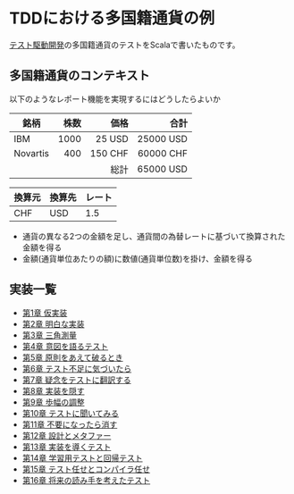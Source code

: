 # TDDにおける多国籍通貨の例

[テスト駆動開発](https://amzn.to/3upuEXW)の多国籍通貨のテストをScalaで書いたものです。

## 多国籍通貨のコンテキスト

以下のようなレポート機能を実現するにはどうしたらよいか

| 銘柄       |   株数 |      価格 |        合計 |
|----------|-----:|--------:|----------:|
| IBM      | 1000 |  25 USD | 25000 USD |
| Novartis |  400 | 150 CHF | 60000 CHF |
|          |      |      総計 | 65000 USD |

| 換算元 | 換算先 | レート |
|-----|-----|-----|
| CHF | USD | 1.5 |

- 通貨の異なる2つの金額を足し、通貨間の為替レートに基づいて換算された金額を得る
- 金額(通貨単位あたりの額)に数値(通貨単位数)を掛け、金額を得る

## 実装一覧

- [第1章 仮実装](src/test/scala/money/_01_multi_currency_money)
- [第2章 明白な実装](src/test/scala/money/_02_degenerate_objects)
- [第3章 三角測量](src/test/scala/money/_03_equality_for_all)
- [第4章 意図を語るテスト](src/test/scala/money/_04_privacy)
- [第5章 原則をあえて破るとき](src/test/scala/money/_05_francly_speaking)
- [第6章 テスト不足に気づいたら](src/test/scala/money/_06_equality_for_all_redux)
- [第7章 疑念をテストに翻訳する](src/test/scala/money/_07_apples_and_oranges)
- [第8章 実装を隠す](src/test/scala/money/_08_makin_objects)
- [第9章 歩幅の調整](src/test/scala/money/_09_times_were_livin_in)
- [第10章 テストに聞いてみる](src/test/scala/money/_10_interesting_times)
- [第11章 不要になったら消す](src/test/scala/money/_11_the_root_of_all_evil)
- [第12章 設計とメタファー](src/test/scala/money/_12_addition_finally)
- [第13章 実装を導くテスト](src/test/scala/money/_13_make_it)
- [第14章 学習用テストと回帰テスト](src/test/scala/money/_14_change)
- [第15章 テスト任せとコンパイラ任せ](src/test/scala/money/_15_mixed_currencies)
- [第16章 将来の読み手を考えたテスト](src/test/scala/money/_16_abstraction_finally)
